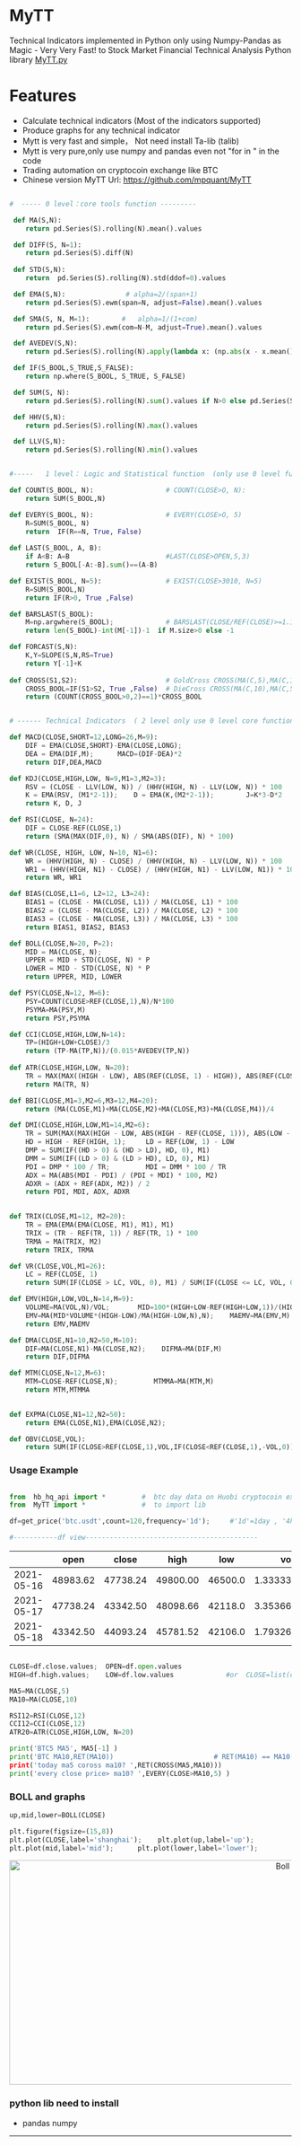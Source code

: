 # MyTT
Technical Indicators implemented in Python only using Numpy-Pandas as Magic - Very Very Fast! to Stock Market Financial Technical Analysis Python library
 [MyTT.py](https://github.com/mpquant/Python-Financial-Technical-Indicators-Pandas/blob/main/MyTT.py)

# Features

* Calculate technical indicators (Most of the indicators supported)
* Produce graphs for any technical indicator
* Mytt is very fast and simple， Not need install Ta-lib (talib)
* Mytt is very pure,only use numpy and pandas even not "for in " in the code
* Trading automation on cryptocoin exchange like BTC
* Chinese version MyTT Url: https://github.com/mpquant/MyTT

```python

#  ----- 0 level：core tools function ---------

 def MA(S,N):                          
    return pd.Series(S).rolling(N).mean().values   

 def DIFF(S, N=1):         
    return pd.Series(S).diff(N)  
    
 def STD(S,N):              
    return  pd.Series(S).rolling(N).std(ddof=0).values

 def EMA(S,N):               # alpha=2/(span+1)    
    return pd.Series(S).ewm(span=N, adjust=False).mean().values  

 def SMA(S, N, M=1):        #   alpha=1/(1+com)
    return pd.Series(S).ewm(com=N-M, adjust=True).mean().values     

 def AVEDEV(S,N):          
    return pd.Series(S).rolling(N).apply(lambda x: (np.abs(x - x.mean())).mean()).values 

 def IF(S_BOOL,S_TRUE,S_FALSE):  
    return np.where(S_BOOL, S_TRUE, S_FALSE)

 def SUM(S, N):                   
    return pd.Series(S).rolling(N).sum().values if N>0 else pd.Series(S).cumsum()  

 def HHV(S,N):                   
    return pd.Series(S).rolling(N).max().values     

 def LLV(S,N):            
    return pd.Series(S).rolling(N).min().values    
```    

```python

#-----   1 level： Logic and Statistical function  (only use 0 level function to implemented） -----

def COUNT(S_BOOL, N):                  # COUNT(CLOSE>O, N): 
    return SUM(S_BOOL,N)    

def EVERY(S_BOOL, N):                  # EVERY(CLOSE>O, 5)  
    R=SUM(S_BOOL, N)
    return  IF(R==N, True, False)
  
def LAST(S_BOOL, A, B):                   
    if A<B: A=B                        #LAST(CLOSE>OPEN,5,3)  
    return S_BOOL[-A:-B].sum()==(A-B)    

def EXIST(S_BOOL, N=5):                # EXIST(CLOSE>3010, N=5) 
    R=SUM(S_BOOL,N)    
    return IF(R>0, True ,False)

def BARSLAST(S_BOOL):                  
    M=np.argwhere(S_BOOL);             # BARSLAST(CLOSE/REF(CLOSE)>=1.1) 
    return len(S_BOOL)-int(M[-1])-1  if M.size>0 else -1

def FORCAST(S,N):                      
    K,Y=SLOPE(S,N,RS=True)
    return Y[-1]+K
  
def CROSS(S1,S2):                      # GoldCross CROSS(MA(C,5),MA(C,10))  
    CROSS_BOOL=IF(S1>S2, True ,False)  # DieCross CROSS(MA(C,10),MA(C,5))
    return (COUNT(CROSS_BOOL>0,2)==1)*CROSS_BOOL

```

```python

# ------ Technical Indicators  ( 2 level only use 0 level core functions) --------------

def MACD(CLOSE,SHORT=12,LONG=26,M=9):             
    DIF = EMA(CLOSE,SHORT)-EMA(CLOSE,LONG);  
    DEA = EMA(DIF,M);      MACD=(DIF-DEA)*2
    return DIF,DEA,MACD

def KDJ(CLOSE,HIGH,LOW, N=9,M1=3,M2=3):          
    RSV = (CLOSE - LLV(LOW, N)) / (HHV(HIGH, N) - LLV(LOW, N)) * 100
    K = EMA(RSV, (M1*2-1));    D = EMA(K,(M2*2-1));        J=K*3-D*2
    return K, D, J

def RSI(CLOSE, N=24):                          
    DIF = CLOSE-REF(CLOSE,1) 
    return (SMA(MAX(DIF,0), N) / SMA(ABS(DIF), N) * 100)  

def WR(CLOSE, HIGH, LOW, N=10, N1=6):           
    WR = (HHV(HIGH, N) - CLOSE) / (HHV(HIGH, N) - LLV(LOW, N)) * 100
    WR1 = (HHV(HIGH, N1) - CLOSE) / (HHV(HIGH, N1) - LLV(LOW, N1)) * 100
    return WR, WR1

def BIAS(CLOSE,L1=6, L2=12, L3=24):             
    BIAS1 = (CLOSE - MA(CLOSE, L1)) / MA(CLOSE, L1) * 100
    BIAS2 = (CLOSE - MA(CLOSE, L2)) / MA(CLOSE, L2) * 100
    BIAS3 = (CLOSE - MA(CLOSE, L3)) / MA(CLOSE, L3) * 100
    return BIAS1, BIAS2, BIAS3

def BOLL(CLOSE,N=20, P=2):                          
    MID = MA(CLOSE, N); 
    UPPER = MID + STD(CLOSE, N) * P
    LOWER = MID - STD(CLOSE, N) * P
    return UPPER, MID, LOWER

def PSY(CLOSE,N=12, M=6):  
    PSY=COUNT(CLOSE>REF(CLOSE,1),N)/N*100
    PSYMA=MA(PSY,M)
    return PSY,PSYMA

def CCI(CLOSE,HIGH,LOW,N=14):  
    TP=(HIGH+LOW+CLOSE)/3
    return (TP-MA(TP,N))/(0.015*AVEDEV(TP,N))
        
def ATR(CLOSE,HIGH,LOW, N=20):                    
    TR = MAX(MAX((HIGH - LOW), ABS(REF(CLOSE, 1) - HIGH)), ABS(REF(CLOSE, 1) - LOW))
    return MA(TR, N)

def BBI(CLOSE,M1=3,M2=6,M3=12,M4=20):             
    return (MA(CLOSE,M1)+MA(CLOSE,M2)+MA(CLOSE,M3)+MA(CLOSE,M4))/4    

def DMI(CLOSE,HIGH,LOW,M1=14,M2=6):               
    TR = SUM(MAX(MAX(HIGH - LOW, ABS(HIGH - REF(CLOSE, 1))), ABS(LOW - REF(CLOSE, 1))), M1)
    HD = HIGH - REF(HIGH, 1);     LD = REF(LOW, 1) - LOW
    DMP = SUM(IF((HD > 0) & (HD > LD), HD, 0), M1)
    DMM = SUM(IF((LD > 0) & (LD > HD), LD, 0), M1)
    PDI = DMP * 100 / TR;         MDI = DMM * 100 / TR
    ADX = MA(ABS(MDI - PDI) / (PDI + MDI) * 100, M2)
    ADXR = (ADX + REF(ADX, M2)) / 2
    return PDI, MDI, ADX, ADXR  

  
def TRIX(CLOSE,M1=12, M2=20):                      
    TR = EMA(EMA(EMA(CLOSE, M1), M1), M1)
    TRIX = (TR - REF(TR, 1)) / REF(TR, 1) * 100
    TRMA = MA(TRIX, M2)
    return TRIX, TRMA

def VR(CLOSE,VOL,M1=26):                            
    LC = REF(CLOSE, 1)
    return SUM(IF(CLOSE > LC, VOL, 0), M1) / SUM(IF(CLOSE <= LC, VOL, 0), M1) * 100

def EMV(HIGH,LOW,VOL,N=14,M=9):                     
    VOLUME=MA(VOL,N)/VOL;       MID=100*(HIGH+LOW-REF(HIGH+LOW,1))/(HIGH+LOW)
    EMV=MA(MID*VOLUME*(HIGH-LOW)/MA(HIGH-LOW,N),N);    MAEMV=MA(EMV,M)
    return EMV,MAEMV

def DMA(CLOSE,N1=10,N2=50,M=10):                     
    DIF=MA(CLOSE,N1)-MA(CLOSE,N2);    DIFMA=MA(DIF,M)
    return DIF,DIFMA

def MTM(CLOSE,N=12,M=6):                             
    MTM=CLOSE-REF(CLOSE,N);         MTMMA=MA(MTM,M)
    return MTM,MTMMA

 
def EXPMA(CLOSE,N1=12,N2=50):                       
    return EMA(CLOSE,N1),EMA(CLOSE,N2);

def OBV(CLOSE,VOL):                                 
    return SUM(IF(CLOSE>REF(CLOSE,1),VOL,IF(CLOSE<REF(CLOSE,1),-VOL,0)),0)/10000

```

### Usage Example

```python

from  hb_hq_api import *         #  btc day data on Huobi cryptocoin exchange 
from  MyTT import *              #  to import lib

df=get_price('btc.usdt',count=120,frequency='1d');     #'1d'=1day , '4h'=4hour

#-----------df view-------------------------------------------

```

|  |open|	close|	high	|low|	vol|
|--|--|--|--|--|--|
|2021-05-16	|48983.62|	47738.24|	49800.00|	46500.0	|1.333333e+09 |
|2021-05-17	|47738.24|	43342.50|	48098.66|	42118.0	|3.353662e+09 |
|2021-05-18	|43342.50|	44093.24|	45781.52|	42106.0	|1.793267e+09 |


```python

CLOSE=df.close.values;  OPEN=df.open.values           
HIGH=df.high.values;    LOW=df.low.values             #or  CLOSE=list(df.close)

MA5=MA(CLOSE,5)                                       
MA10=MA(CLOSE,10)                                     

RSI12=RSI(CLOSE,12)
CCI12=CCI(CLOSE,12)
ATR20=ATR(CLOSE,HIGH,LOW, N=20)

print('BTC5 MA5', MA5[-1] )                         
print('BTC MA10,RET(MA10))                         # RET(MA10) == MA10[-1]
print('today ma5 coross ma10? ',RET(CROSS(MA5,MA10)))
print('every close price> ma10? ',EVERY(CLOSE>MA10,5) )

```

### BOLL and  graphs

```python
up,mid,lower=BOLL(CLOSE)                                       

plt.figure(figsize=(15,8))  
plt.plot(CLOSE,label='shanghai');    plt.plot(up,label='up');        
plt.plot(mid,label='mid');      plt.plot(lower,label='lower');

```
<div  align="center"> <img src="/img/boll.png" width = "960" height = "400" alt="Boll" /> </div>


### python lib need to install 
* pandas numpy
 
----------------------------------------------------
